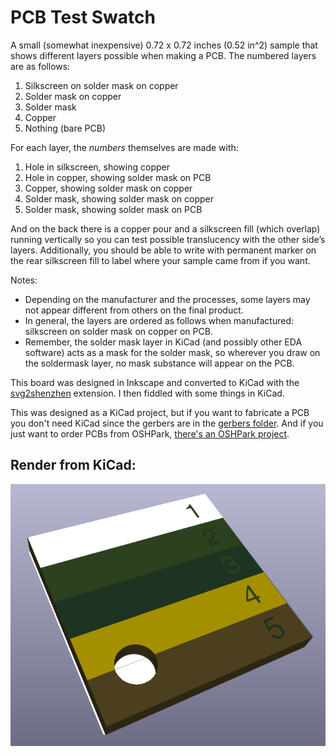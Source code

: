 PCB Test Swatch
===============

A small (somewhat inexpensive) 0.72 x 0.72 inches (0.52 in^2) sample that shows different layers possible when making a PCB. The numbered layers are as follows:

1. Silkscreen on solder mask on copper
2. Solder mask on copper
3. Solder mask
4. Copper
5. Nothing (bare PCB)

For each layer, the _numbers_ themselves are made with:

1. Hole in silkscreen, showing copper
2. Hole in copper, showing solder mask on PCB
3. Copper, showing solder mask on copper
4. Solder mask, showing solder mask on copper
5. Solder mask, showing solder mask on PCB

And on the back there is a copper pour and a silkscreen fill (which overlap) running vertically so you can test possible translucency with the other side’s layers. Additionally, you should be able to write with permanent marker on the rear silkscreen fill to label where your sample came from if you want.

Notes:

- Depending on the manufacturer and the processes, some layers may not appear different from others on the final product.
- In general, the layers are ordered as follows when manufactured: silkscreen on solder mask on copper on PCB.
- Remember, the solder mask layer in KiCad (and possibly other EDA software) acts as a mask for the solder mask, so wherever you draw on the soldermask layer, no mask substance will appear on the PCB.

This board was designed in Inkscape and converted to KiCad with the [svg2shenzhen](https://github.com/badgeek/svg2shenzhen) extension. I then fiddled with some things in KiCad.

This was designed as a KiCad project, but if you want to fabricate a PCB you don't need KiCad since the gerbers are in the [gerbers folder](gerbers/). And if you just want to order PCBs from OSHPark, [there's an OSHPark project](https://oshpark.com/shared_projects/FQnr9dzM).

## Render from KiCad:

![PCB Test Swatch 3D Render](images/pcb-test-swatch-3d_render-707.png)

